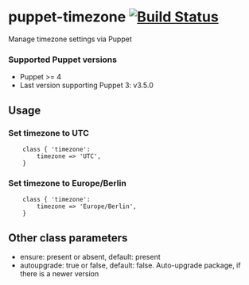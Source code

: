 # puppet-timezone [![Build Status](https://secure.travis-ci.org/saz/puppet-timezone.png)](http://travis-ci.org/saz/puppet-timezone)

Manage timezone settings via Puppet

### Supported Puppet versions
* Puppet >= 4
* Last version supporting Puppet 3: v3.5.0

## Usage

### Set timezone to UTC
```
    class { 'timezone':
        timezone => 'UTC',
    }
```

### Set timezone to Europe/Berlin
```
    class { 'timezone':
        timezone => 'Europe/Berlin',
    }
```

## Other class parameters
* ensure: present or absent, default: present
* autoupgrade: true or false, default: false. Auto-upgrade package, if there is a newer version
